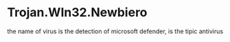 # Trojan.WIn32.Newbiero
the name of virus is the detection of microsoft defender, is the tipic antivirus
